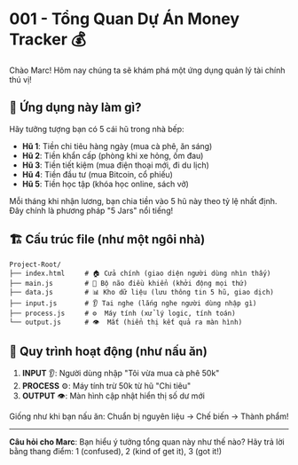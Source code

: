 # 001 - Tổng Quan Dự Án Money Tracker 💰

Chào Marc! Hôm nay chúng ta sẽ khám phá một ứng dụng quản lý tài chính thú vị!

## 🎯 Ứng dụng này làm gì?

Hãy tưởng tượng bạn có 5 cái hũ trong nhà bếp:
- **Hũ 1**: Tiền chi tiêu hàng ngày (mua cà phê, ăn sáng)
- **Hũ 2**: Tiền khẩn cấp (phòng khi xe hỏng, ốm đau)  
- **Hũ 3**: Tiền tiết kiệm (mua điện thoại mới, đi du lịch)
- **Hũ 4**: Tiền đầu tư (mua Bitcoin, cổ phiếu)
- **Hũ 5**: Tiền học tập (khóa học online, sách vở)

Mỗi tháng khi nhận lương, bạn chia tiền vào 5 hũ này theo tỷ lệ nhất định. Đây chính là phương pháp "5 Jars" nổi tiếng!

## 🏗️ Cấu trúc file (như một ngôi nhà)

```
Project-Root/
├── index.html     # 🏠 Cửa chính (giao diện người dùng nhìn thấy)
├── main.js        # 🧠 Bộ não điều khiển (khởi động mọi thứ)
├── data.js        # 📊 Kho dữ liệu (lưu thông tin 5 hũ, giao dịch)
├── input.js       # 👂 Tai nghe (lắng nghe người dùng nhập gì)
├── process.js     # ⚙️  Máy tính (xử lý logic, tính toán)
└── output.js      # 👁️  Mắt (hiển thị kết quả ra màn hình)
```

## 🔄 Quy trình hoạt động (như nấu ăn)

1. **INPUT** 👂: Người dùng nhập "Tôi vừa mua cà phê 50k"
2. **PROCESS** ⚙️: Máy tính trừ 50k từ hũ "Chi tiêu"
3. **OUTPUT** 👁️: Màn hình cập nhật hiển thị số dư mới

Giống như khi bạn nấu ăn: Chuẩn bị nguyên liệu → Chế biến → Thành phẩm!

---

**Câu hỏi cho Marc**: Bạn hiểu ý tưởng tổng quan này như thế nào? 
Hãy trả lời bằng thang điểm: 1 (confused), 2 (kind of get it), 3 (got it!)
